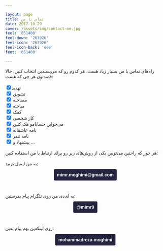 ```yaml
---

layout: page
title: تماس با من
date: 2017-10-29    
cover: /assets/img/contact-me.jpg
feel: '051400'
feel-down: '263926'
feel-icon: '263926'
feel-icon-back: 'eee'
feet: '051400'

---
```

راه‌های تماس با من بسیار زیاد هست. هر کدوم رو که می‌پسندین انتخاب کنین. حالا قصدتون هر چی که هست:
<br />
<br />
<input type="checkbox" checked="">تهدید
<br />
<input type="checkbox" checked=""> تشویق
<br />
<input type="checkbox" checked=""> مصاحبه
<br />
<input type="checkbox" checked=""> مباحثه
<br />
<input type="checkbox" checked=""> کمک
<br />
<input type="checkbox" checked=""> کار شخصی
<br />
<input type="checkbox" checked=""> می‌خواین حسابامو هک کنین 
<br />
<input type="checkbox" checked=""> نامه عاشقانه
<br />
<input type="checkbox" checked=""> نامه تنفر
<br />
<input type="checkbox" checked=""> پیشنهاد و ...
<br />
<br />
هر جور که راحتین می‌تونین یکی از روش‌های زیر رو برای ارتباط با من استفاده کنین:
<br /><br />
<i class="fa fa-envelope"></i>
 به من ایمیل بزنید:
<h4 style="text-align: center; font-family: Gandom, sans-serif;"><a href="mailto:mimr.moghimi@gmail.com?subject=تماس با محمدرضا مقیمی" style="text-decoration: none; color: white; background-color: #24243e; padding: 10px; border-radius: 4px; " target="_blank" > mimr.moghimi@gmail.com</a></h4>
<br />

 <p><i class="fa fa-location-arrow"></i> به آی‌دی من روی تلگرام پیام بفرستین:</p>
<h4 style="text-align: center; direction:ltr;font-family: Gandom, sans-serif;"><a href="https://t.me/mimr9" style="text-decoration: none; color: white; background-color: #24243e; padding: 10px; border-radius: 4px;" target=_blank >@mimr9</a></h4>
<br />

<p><i class="fa fa-linkedin"></i> روی لینکدین بهم پیام بدین:</p>

<h4 style="text-align: center; direction:ltr;font-family: Gandom, sans-serif;"><a href="http://linkedin.com/in/mohammadreza-moghimi/" target=_blank style="text-decoration: none; color: white; background-color: #24243e; padding: 10px; border-radius: 4px;" >mohammadreza-moghimi</a></h4>
<br />
